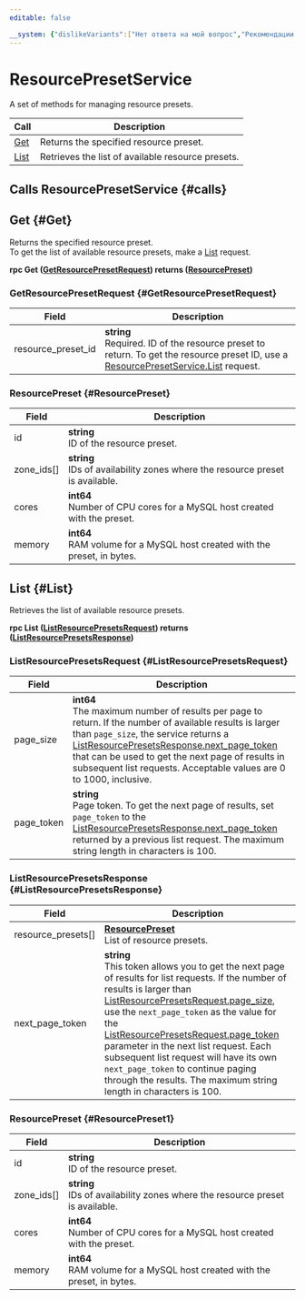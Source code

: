 ```yaml
---
editable: false

__system: {"dislikeVariants":["Нет ответа на мой вопрос","Рекомендации не помогли","Содержание не соответсвует заголовку","Другое"]}
---
```



# ResourcePresetService

A set of methods for managing resource presets.

| Call | Description |
| --- | --- |
| [Get](#Get) | Returns the specified resource preset. |
| [List](#List) | Retrieves the list of available resource presets. |

## Calls ResourcePresetService {#calls}

## Get {#Get}

Returns the specified resource preset. <br>To get the list of available resource presets, make a [List](#List) request.

**rpc Get ([GetResourcePresetRequest](#GetResourcePresetRequest)) returns ([ResourcePreset](#ResourcePreset))**

### GetResourcePresetRequest {#GetResourcePresetRequest}

Field | Description
--- | ---
resource_preset_id | **string**<br>Required. ID of the resource preset to return. To get the resource preset ID, use a [ResourcePresetService.List](#List) request. 


### ResourcePreset {#ResourcePreset}

Field | Description
--- | ---
id | **string**<br>ID of the resource preset. 
zone_ids[] | **string**<br>IDs of availability zones where the resource preset is available. 
cores | **int64**<br>Number of CPU cores for a MySQL host created with the preset. 
memory | **int64**<br>RAM volume for a MySQL host created with the preset, in bytes. 


## List {#List}

Retrieves the list of available resource presets.

**rpc List ([ListResourcePresetsRequest](#ListResourcePresetsRequest)) returns ([ListResourcePresetsResponse](#ListResourcePresetsResponse))**

### ListResourcePresetsRequest {#ListResourcePresetsRequest}

Field | Description
--- | ---
page_size | **int64**<br>The maximum number of results per page to return. If the number of available results is larger than `page_size`, the service returns a [ListResourcePresetsResponse.next_page_token](#ListResourcePresetsResponse) that can be used to get the next page of results in subsequent list requests. Acceptable values are 0 to 1000, inclusive.
page_token | **string**<br>Page token. To get the next page of results, set `page_token` to the [ListResourcePresetsResponse.next_page_token](#ListResourcePresetsResponse) returned by a previous list request. The maximum string length in characters is 100.


### ListResourcePresetsResponse {#ListResourcePresetsResponse}

Field | Description
--- | ---
resource_presets[] | **[ResourcePreset](#ResourcePreset1)**<br>List of resource presets. 
next_page_token | **string**<br>This token allows you to get the next page of results for list requests. If the number of results is larger than [ListResourcePresetsRequest.page_size](#ListResourcePresetsRequest), use the `next_page_token` as the value for the [ListResourcePresetsRequest.page_token](#ListResourcePresetsRequest) parameter in the next list request. Each subsequent list request will have its own `next_page_token` to continue paging through the results. The maximum string length in characters is 100.


### ResourcePreset {#ResourcePreset1}

Field | Description
--- | ---
id | **string**<br>ID of the resource preset. 
zone_ids[] | **string**<br>IDs of availability zones where the resource preset is available. 
cores | **int64**<br>Number of CPU cores for a MySQL host created with the preset. 
memory | **int64**<br>RAM volume for a MySQL host created with the preset, in bytes. 


